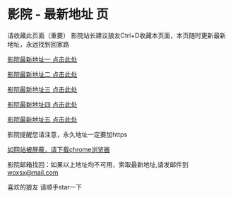 # 影院 - 最新地址 页

请收藏此页面（重要）
影院站长建议狼友Ctrl+D收藏本页面，本页随时更新最新地址，永远找到回家路

[影院最新地址一 点击此处](https://51gako.top/) 

[影院最新地址二 点击此处](https://51aakp.top/) 

[影院最新地址三 点击此处](https://51gakn.top/) 

[影院最新地址四 点击此处](https:///) 

[影院最新地址五 点击此处](https:///) 

影院提醒您请注意，永久地址一定要加https

[如网站被屏蔽，请下载chrome浏览器](https://8xe23.com/chrome_93.0.4577.82.apk) 

影院邮箱找回：如果以上地址均不可用，索取最新地址,请发邮件到 woxsx@mail.com

喜欢的狼友 请顺手star一下